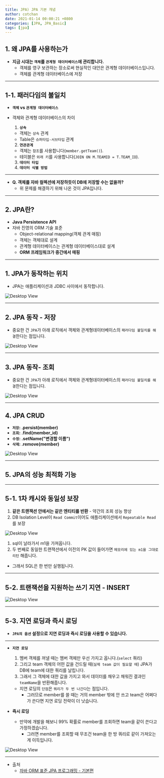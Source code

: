 ```yaml
---
title: JPA) JPA 기본 개념
author: cotchan 
date: 2021-01-14 00:00:21 +0800 
categories: [JPA, JPA_Basic]
tags: [jpa] 
---
```


## 1. 왜 JPA를 사용하는가

+ **지금 시대는 `객체`를 `관계형 데이터베이스`에 관리합니다.**
  + 객체를 영구 보관하는 장소로써 현실적인 대안은 관계형 데이터베이스입니다.
  + 객체를 관계형 데이터베이스에 저장

---

## 1-1. 패러다임의 불일치

+ **`객체` vs `관계형 데이터베이스`**

+ 객체와 관계형 데이터베이스의 차이
  1. **`상속`**
    + 객체는 `상속` 관계
    + Table은 `슈퍼타입-서브타입` 관계
  2. **`연관관계`**
    + 객체는 `참조`를 사용합니다(`member.getTeam()`).
    + 테이블은 `외래 키`를 사용합니다(`JOIN ON M.TEAMID = T.TEAM_ID`).
  3. **`데이터 타입`**
  4. **`데이터 식별 방법`**

---

+ **Q. 객체를 자바 컬렉션에 저장하듯이 DB에 저장할 수는 없을까?**
  + 위 문제를 해결하기 위해 나온 것이 JPA입니다.

---

## 2. JPA란? 

+ **Java Persistence API**
+ 자바 진영의 ORM 기술 표준
  + Object-relational mapping(객체 관계 매핑)
  + 객체는 객체대로 설계
  + 관계형 데이터베이스는 관계형 데이터베이스대로 설계
  + **ORM 프레임워크가 중간에서 매핑** 

---

## 1. JPA가 동작하는 위치

+ JPA는 애플리케이션과 JDBC 사이에서 동작합니다.

![Desktop View](/assets/img/post/jpa/2021-01-14-jpa-intro-1.png)

---

## 2. JPA 동작 - 저장

+ 중요한 건 `JPA`가 아래 로직에서 객체와 관계형데이터베이스의 `패러다임 불일치를 해결`한다는 점입니다.

![Desktop View](/assets/img/post/jpa/2021-01-14-jpa-intro-2.png)

---

## 3. JPA 동작- 조회


+ 중요한 건 `JPA`가 아래 로직에서 객체와 관계형데이터베이스의 `패러다임 불일치를 해결`한다는 점입니다.

![Desktop View](/assets/img/post/jpa/2021-01-14-jpa-intro-3.png)

---

## 4. JPA CRUD

+ **`저장`: .persist(member)**
+ **`조회`: .find(member_id)**
+ **`수정`: .setName("변경할 이름")**
+ **`삭제`: .remove(member)**

![Desktop View](/assets/img/post/jpa/2021-01-14-jpa-intro-4.png)

---

## 5. JPA의 성능 최적화 기능

---

## 5-1. 1차 캐시와 동일성 보장

1. **같은 트랜잭션 안에서는 같은 엔티티를 반환** - 약간의 조회 성능 향상
2. DB Isolation Level이 `Read Commit`이어도 애플리케이션에서 `Repeatable Read`를 보장

![Desktop View](/assets/img/post/jpa/2021-01-14-jpa-intro-5.png)

1. sql이 날라가서 m1을 가져옵니다.
2. 두 번째로 동일한 트랜잭션에서 이전의 PK 값이 들어가면 `메모리에 있는 m1을 그대로 리턴` 해줍니다.
  + 그래서 SQL은 한 번만 실행됩니다.


---

## 5-2. 트랜잭션을 지원하는 쓰기 지연 - INSERT


![Desktop View](/assets/img/post/jpa/2021-01-14-jpa-intro-6.png)

---

## 5-3. 지연 로딩과 즉시 로딩

+ **`JPA의 옵션` 설정으로 지연 로딩과 즉시 로딩을 사용할 수 있습니다.**

---

+ **`지연 로딩`**
  1. 멤버 객체를 꺼낼 때는 멤버 객체만 우선 가지고 옵니다.(`select` 쿼리)
  2. 그리고 team 객체의 어떤 값을 건드릴 때(`실제 team 값이 필요할 때`) JPA가 DB에 team에 대한 쿼리를 날립니다. 
  3. 그래서 그 객체에 대한 값을 가지고 와서 데이터를 채우고 채워진 결과인 `teamName`을 반환해줍니다.

  + 지연 로딩의 `단점`은 `쿼리가 두 번 나간다`는 점입니다.
    + 그러므로 member를 쓸 때는 거의 member 밖에 안 쓰고 team은 어쩌다가 쓴다면 지연 로딩 전략이 더 낫습니다.
  

+ **즉시 로딩**
  + 만약에 개발을 해보니 99% 확률로 member를 조회하면 team을 같이 쓴다고 가정하겠습니다.
    + 그러면 member를 조회할 때 무조건 team을 한 방 쿼리로 같이 가져오는 게 이득입니다.
   

![Desktop View](/assets/img/post/jpa/2021-01-14-jpa-intro-7.png)

---

+ 출처
    + [자바 ORM 표준 JPA 프로그래밍 - 기본편](https://www.inflearn.com/course/ORM-JPA-Basic)
